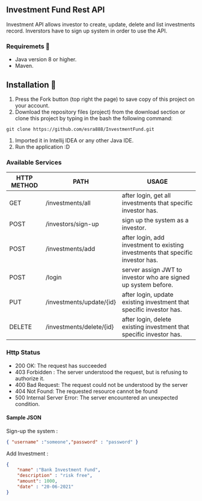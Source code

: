 ## Investment Fund Rest API

Investment API allows investor to create, update, delete and list investments record. Inverstors have to sign up system in order to use the API.

### Requiremets 🔧

- Java version 8 or higher.
- Maven.

## Installation 🔌

1. Press the Fork button (top right the page) to save copy of this project on your account.
2. Download the repository files (project) from the download section or clone this project by typing in the bash the following command:

```
git clone https://github.com/esra888/InvestmentFund.git
```

1. Imported it in Intellij IDEA or any other Java IDE.
2. Run the application :D

### Available Services

| HTTP METHOD | PATH                     | USAGE                                                        |
| ----------- | ------------------------ | ------------------------------------------------------------ |
| GET         | /investments/all         | after login, get all investments that specific investor has. |
| POST        | /investors/sign-up       | sign up the system as a investor.                            |
| POST        | /investments/add         | after login, add investment to existing investments that specific investor has. |
| POST        | /login                   | server assign JWT to investor who are signed up system before. |
| PUT         | /investments/update/{id} | after login, update existing investment that specific investor has. |
| DELETE      | /investments/delete/{id} | after login, delete existing investment that specific investor has. |

### Http Status

- 200 OK: The request has succeeded
- 403 Forbidden : The server understood the request, but is refusing to authorize it. 
- 400 Bad Request: The request could not be understood by the server
- 404 Not Found: The requested resource cannot be found
- 500 Internal Server Error: The server encountered an unexpected condition.

#### Sample JSON 

Sign-up the system :

```json
{ "username" :"someone","password" : "password" }
```

Add Investment :

```json
{
    "name" :"Bank Investment Fund",
    "description" : "risk free",
    "amount": 1000,
    "date" : "20-06-2021"
}
```

